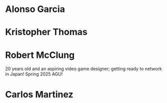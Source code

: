 # Alonso Garcia
# Kristopher Thomas
# Robert McClung
20 years old and an aspiring video game designer; getting ready to network in Japan! Spring 2025 AGU!
# Carlos Martinez
